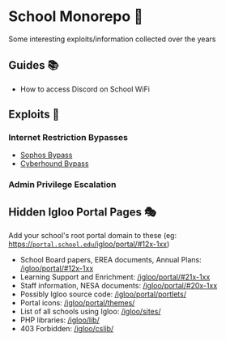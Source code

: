# School Monorepo 🏫
Some interesting exploits/information collected over the years

## Guides 📚
- How to access Discord on School WiFi

## Exploits 🤖
### Internet Restriction Bypasses
- [Sophos Bypass](SOPHOS.md)
- [Cyberhound Bypass](CYBERHOUND.md)
### Admin Privilege Escalation

## Hidden Igloo Portal Pages 🎭
Add your school's root portal domain to these (eg: [https://`portal.school.edu`/igloo/portal/#12x-1xx](https://portal.school.edu/igloo/portal/#12x-1xx))
- School Board papers, EREA documents, Annual Plans: [/igloo/portal/#12x-1xx](/igloo/portal/#12x-1xx)
- Learning Support and Enrichment: [/igloo/portal/#21x-1xx](/igloo/portal/#21x-1xx)
- Staff information, NESA documents: [/igloo/portal/#20x-1xx](/igloo/portal/#20x-1xx)
- Possibly Igloo source code: [/igloo/portal/portlets/](/igloo/portal/portlets/)
- Portal icons: [/igloo/portal/themes/](/igloo/portal/themes/)
- List of all schools using Igloo: [/igloo/sites/](/igloo/sites/)
- PHP libraries: [/igloo/lib/](/igloo/lib/)
- 403 Forbidden: [/igloo/cslib/](/igloo/cslib/)
